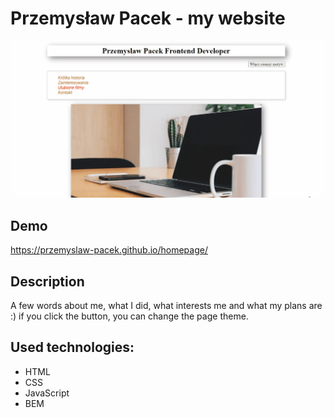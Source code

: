 # Przemysław Pacek - my website

![Przemek](images/animation.gif)

## Demo

https://przemyslaw-pacek.github.io/homepage/

## Description 
A few words about me, what I did, what interests me and what my plans are :)
if you click the button, you can change the page theme.

## Used technologies:
- HTML
- CSS
- JavaScript
- BEM